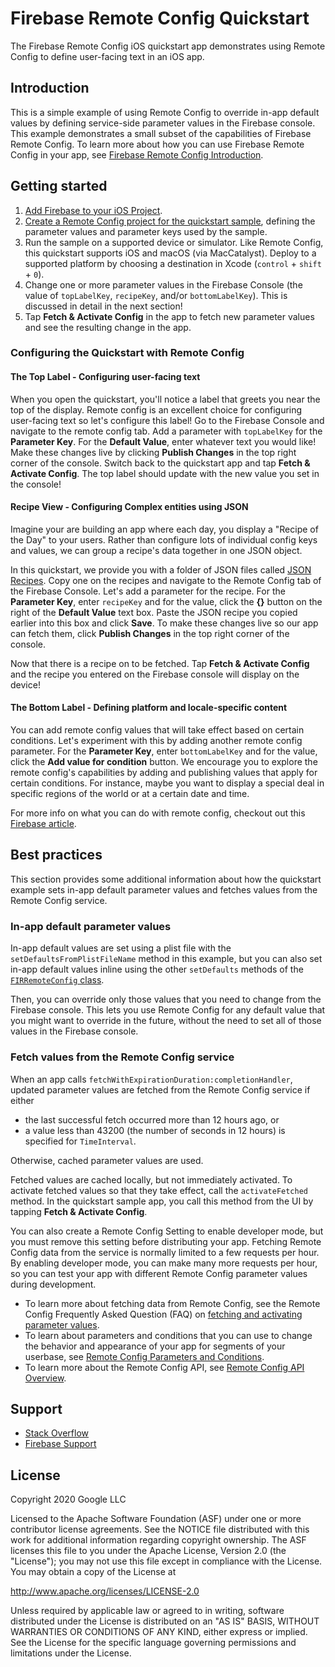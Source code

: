 Firebase Remote Config Quickstart
=============================

The Firebase Remote Config iOS quickstart app demonstrates using Remote
Config to define user-facing text in an iOS app.

Introduction
------------

This is a simple example of using Remote Config to override in-app default
values by defining service-side parameter values in the Firebase console. This
example demonstrates a small subset of the capabilities of Firebase Remote
Config. To learn more about how you can use Firebase Remote Config in your app,
see
[Firebase Remote Config Introduction](https://firebase.google.com/docs/remote-config/).

Getting started
---------------

1. [Add Firebase to your iOS Project](https://firebase.google.com/docs/ios/setup).
2. [Create a Remote Config project for the quickstart sample](https://firebase.google.com/docs/remote-config/ios#create_a_product_name_project_for_the_quickstart_sample),
   defining the parameter values and parameter keys used by the sample.
3. Run the sample on a supported device or simulator. Like Remote Config, this
 quickstart supports iOS and macOS (via MacCatalyst). Deploy to a supported
 platform by choosing a destination in Xcode (`control` + `shift` + `0`).
4. Change one or more parameter values in the Firebase Console (the value of
  `topLabelKey`, `recipeKey`, and/or `bottomLabelKey`). This is discussed in detail in the next section!
5. Tap **Fetch & Activate Config** in the app to fetch new parameter values and see
  the resulting change in the app.

### Configuring the Quickstart with Remote Config
#### The Top Label - Configuring user-facing text
When you open the quickstart, you'll notice a label that greets you near the top of the display. Remote config is an excellent choice for configuring user-facing text so let's configure this label! Go to the Firebase Console and navigate to the remote config tab. Add a parameter with `topLabelKey` for the **Parameter Key**. For the **Default Value**, enter whatever text you would like! Make these changes live by clicking **Publish Changes** in the top right corner of the console. Switch back to the quickstart app and tap **Fetch & Activate Config**. The top label should update with the new value you set in the console!

#### Recipe View - Configuring Complex entities using JSON
Imagine your are building an app where each day, you display a "Recipe of the Day" to your users. Rather than configure lots of individual config keys and values, we can group a recipe's data together in one JSON object. 

In this quickstart, we provide you with a folder of JSON files called [JSON Recipes](https://github.com/firebase/quickstart-ios/tree/master/config/ConfigExample/JSON%20Recipes). Copy one on the recipes and navigate to the Remote Config tab of the Firebase Console. Let's add a parameter for the recipe. For the **Parameter Key**, enter `recipeKey` and for the value, click the **{}** button on the right of the **Default Value** text box. Paste the JSON recipe you copied earlier into this box and click **Save**. To make these changes live so our app can fetch them, click **Publish Changes** in the top right corner of the console.

Now that there is a recipe on to be fetched. Tap **Fetch & Activate Config** and the recipe you entered on the Firebase console will display on the device!

####  The Bottom Label - Defining platform and locale-specific content
You can add remote config values that will take effect based on certain conditions. Let's experiment with this by adding another remote config parameter. For the **Parameter Key**, enter `bottomLabelKey` and for the value, click the **Add value for condition** button. We encourage you to explore the remote config's capabilities by adding and publishing values that apply for certain conditions. For instance, maybe you want to display a special deal in specific regions of the world or at a certain date and time.


For more info on what you can do with remote config, checkout out this [Firebase article](https://firebase.google.com/docs/remote-config/use-cases).

Best practices
--------------
This section provides some additional information about how the quickstart
example sets in-app default parameter values and fetches values from the Remote
Config service.

### In-app default parameter values 

In-app default values are set using a plist file with the
`setDefaultsFromPlistFileName` method in this example, but you can also set
in-app default values inline using the other `setDefaults` methods of the
[`FIRRemoteConfig` class](https://firebase.google.com/docs/reference/ios/firebaseremoteconfig/api/reference/Classes/FIRRemoteConfig).

Then, you can override only those values that you need to change from the
Firebase console. This lets you use Remote Config for any default value that you
might want to override in the future, without the need to set all of those
values in the Firebase console.

### Fetch values from the Remote Config service 

When an app calls `fetchWithExpirationDuration:completionHandler`, updated
parameter values are fetched from the Remote Config service if either

* the last successful fetch occurred more than 12 hours ago, or
* a value less than 43200 (the number of seconds in 12 hours) is specified for
  `TimeInterval`.

Otherwise, cached parameter values are used.

Fetched values are cached locally, but not immediately activated. To activate
fetched values so that they take effect, call the `activateFetched` method. In
the quickstart sample app, you call this method from the UI by tapping
**Fetch & Activate Config**.

You can also create a Remote Config Setting to enable developer mode, but you
must remove this setting before distributing your app. Fetching Remote Config
data from the service is normally limited to a few requests per hour. By
enabling developer mode, you can make many more requests per hour, so you can
test your app with different Remote Config parameter values during development.

- To learn more about fetching data from Remote Config, see the Remote Config
  Frequently Asked Question (FAQ) on
  [fetching and activating parameter values](https://firebase.google.com/support/faq#remote-config-values).
- To learn about parameters and conditions that you can use to change the
  behavior and appearance of your app for segments of your userbase, see
  [Remote Config Parameters and Conditions](https://firebase.google.com/docs/remote-config/parameters).
- To learn more about the Remote Config API, see
  [Remote Config API Overview](https://firebase.google.com/docs/remote-config/api-overview).

Support
-------

- [Stack Overflow](https://stackoverflow.com/questions/tagged/firebase-remote-config)
- [Firebase Support](https://firebase.google.com/support/)

License
-------

Copyright 2020 Google LLC

Licensed to the Apache Software Foundation (ASF) under one or more contributor
license agreements.  See the NOTICE file distributed with this work for
additional information regarding copyright ownership.  The ASF licenses this
file to you under the Apache License, Version 2.0 (the "License"); you may not
use this file except in compliance with the License.  You may obtain a copy of
the License at

  http://www.apache.org/licenses/LICENSE-2.0

Unless required by applicable law or agreed to in writing, software
distributed under the License is distributed on an "AS IS" BASIS, WITHOUT
WARRANTIES OR CONDITIONS OF ANY KIND, either express or implied.  See the
License for the specific language governing permissions and limitations under
the License.

